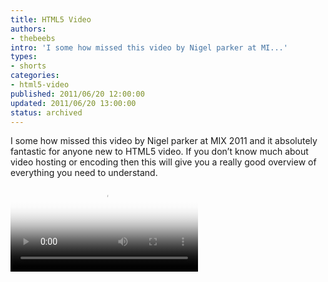 ```yaml
---
title: HTML5 Video
authors:
- thebeebs
intro: 'I some how missed this video by Nigel parker at MI...'
types:
- shorts
categories:
- html5-video
published: 2011/06/20 12:00:00
updated: 2011/06/20 13:00:00
status: archived
---
```


I some how missed this video by Nigel parker at MIX 2011 and it absolutely fantastic for anyone new to HTML5 video. If you don&rsquo;t know much about video hosting or encoding then this will give you a really good overview of everything you need to understand.<video controls poster="http://files.ch9.ms/mix/2011/thumbs/HTM12_lg.jpg"><source src="images/HTM12.mp4"></source><object type="application/x-silverlight-2" data="data:application/x-silverlight-2," width="960" height="544"><param name="minRuntimeVersion" value="4.0.50401.0"><param name="source" value="https://channel9.msdn.com/scripts/Channel9.xap?v=1.5"><param name="initParams" value="mediaurl=http://smooth.ch9.ms/ch9/FC17/58B7F396-533B-41E7-B6EA-9EAF0092FC17/MIX11HTM12.ism/manifest,thumbnail=http://files.ch9.ms/mix/2011/thumbs/HTM12_lg.jpg,deliverymethod=adaptivestreaming,autoplay=false,entryid=58b7f396533b41e7b6ea9eaf0092fc17"></object></video>